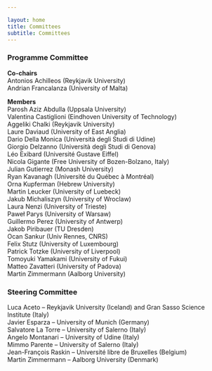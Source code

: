```yaml
---

layout: home
title: Committees
subtitle: Committees
---
```


### Programme Committee ###
**Co-chairs**  
Antonios Achilleos (Reykjavik University)  
Andrian Francalanza (University of Malta)  


**Members**  
Parosh Aziz Abdulla (Uppsala University)  
Valentina Castiglioni (Eindhoven University of Technology)    
Aggeliki Chalki (Reykjavik University)  
Laure Daviaud (University of East Anglia)  
Dario Della Monica (Università degli Studi di Udine)  
Giorgio Delzanno (Università degli Studi di Genova)  
Léo Exibard (Université Gustave Eiffel)  
Nicola Gigante (Free University of Bozen-Bolzano, Italy)  
Julian Gutierrez (Monash University)  
Ryan Kavanagh (Université du Québec à Montréal)  
Orna Kupferman (Hebrew University)  
Martin Leucker (University of Luebeck)  
Jakub Michaliszyn (University of Wroclaw)  
Laura Nenzi (University of Trieste)  
Pawe<span>&#322;</span> Parys (University of Warsaw)   
Guillermo Perez (University of Antwerp)  
Jakob Piribauer (TU Dresden)  
Ocan Sankur (Univ Rennes, CNRS)  
Felix Stutz (University of Luxembourg)  
Patrick Totzke (University of Liverpool)  
Tomoyuki Yamakami (University of Fukui)  
Matteo Zavatteri (University of Padova)  
Martin Zimmermann (Aalborg University)

### Steering Committee ###

Luca Aceto – Reykjavik University (Iceland) and Gran Sasso Science Institute (Italy)  
Javier Esparza – University of Munich (Germany)  
Salvatore La Torre – University of Salerno (Italy)  
Angelo Montanari – University of Udine (Italy)  
Mimmo Parente – University of Salerno (Italy)  
Jean-François Raskin – Université libre de Bruxelles (Belgium)  
Martin Zimmermann – Aalborg University (Denmark)
